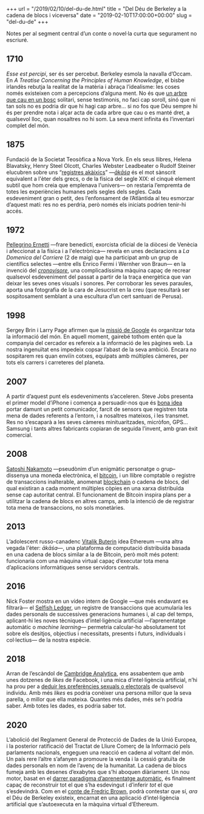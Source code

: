+++
url = "/2019/02/10/del-du-de.html"
title = "Del Déu de Berkeley a la cadena de blocs i viceversa"
date = "2019-02-10T17:00:00+00:00"
slug = "del-du-de"
+++

Notes per al segment central d’un conte o novel·la curta que segurament no escriuré.

## 1710

*Esse est percipi*, ser és ser percebut. Berkeley esmola la navalla d’Occam. En *A Treatise Concerning the Principles of Human Knowledge*, el bisbe irlandès rebutja la realitat de la matèria i abraça l’idealisme: les coses només existeixen com a percepcions d’alguna ment. No és que [un arbre que cau en un bosc](https://en.wikipedia.org/wiki/If_a_tree_falls_in_a_forest) solitari, sense testimonis, no faci cap soroll, sinó que ni tan sols no es podria dir que hi hagi cap arbre… si no fos que Déu sempre hi és per prendre nota i alçar acta de cada arbre que cau o es manté dret, a qualsevol lloc, quan nosaltres no hi som. La seva ment infinita és l’inventari complet del món.

## 1875

Fundació de la Societat Teosòfica a Nova York. En els seus llibres, Helena Blavatsky, Henry Steel Olcott, Charles Webster Leadbeater o Rudolf Steiner elucubren sobre uns “[registres akàixics](https://theosophy.wiki/en/Akashic_Records)” —[*ākāśa*](https://ca.wikipedia.org/wiki/Akaix%C3%A0) és el mot sànscrit equivalent a l'èter dels grecs, o de la física del segle XIX: el cinquè element subtil que hom creia que emplenava l'univers— on restaria l’empremta de totes les experiències humanes pels segles dels segles. Cada esdeveniment gran o petit, des l’enfonsament de l’Atlàntida al teu esmorzar d’aquest matí: res no es perdria, però només els iniciats podrien tenir-hi accés.

## 1972

[Pellegrino Ernetti](https://es.wikipedia.org/wiki/Marcello_Pellegrino_Ernetti) —frare benedictí, exorcista oficial de la diòcesi de Venècia i afeccionat a la física i a l'electrònica— revela en unes declaracions a *La Domenica del Corriere* (2 de maig) que ha participat amb un grup de científics selectes —entre ells Enrico Fermi i Wernher von Braun— en la invenció del [*cronovisore*](https://it.wikipedia.org/wiki/Cronovisore), una complicadíssima màquina capaç de recrear qualsevol esdeveniment del passat a partir de la traça energètica que van deixar les seves ones visuals i sonores. Per corroborar les seves paraules, aporta una fotografia de la cara de Jesucrist en la creu (que resultarà ser sospitosament semblant a una escultura d’un cert santuari de Perusa).

## 1998

Sergey Brin i Larry Page afirmen que la [missió de Google](https://about.google) és organitzar tota la informació del món. En aquell moment, gairebé tothom entén que la companyia del cercador es refereix a la informació de les pàgines web. La nostra ingenuïtat ens impedeix copsar l’abast de la seva ambició. Encara no sospitarem res quan enviïn cotxes, equipats amb múltiples càmeres, per tots els carrers i carreteres del planeta.

## 2007

A partir d’aquest punt els esdeveniments s’acceleren. Steve Jobs presenta el primer model d’iPhone i comença a persuadir-nos que és [bona idea](https://youtu.be/NPE7i8wuupk) portar damunt un petit comunicador, farcit de sensors que registren tota mena de dades referents a l’entorn, i a nosaltres mateixos, i les transmet. Res no s’escaparà a les seves càmeres minituaritzades, micròfon, GPS… Samsung i tants altres fabricants copiaran de seguida l’invent, amb gran èxit comercial.

## 2008

[Satoshi Nakamoto](https://www.ara.cat/media/misteri-del-creador-dels-bitcoins_0_1572442821.html) —pseudònim d’un enigmàtic personatge o grup– dissenya una moneda electrònica, el [bitcoin](https://www.xe.com/currencycharts/?from=XBT&to=EUR&view=1Y), i un llibre comptable o registre de transaccions inalterable, anomenat [blockchain](https://www.vilaweb.cat/noticies/blockchain-que-es-i-com-canviara-la-nostra-vida/) o cadena de blocs, del qual existiran a cada moment múltiples còpies en una xarxa distribuïda sense cap autoritat central. El funcionament de Bitcoin inspira plans per a utilitzar la cadena de blocs en altres camps, amb la intenció de de registrar tota mena de transaccions, no sols monetàries.

## 2013

L’adolescent russo-canadenc [Vitalik Buterin](https://emprenem.ara.cat/Ethereum-Bitcoin-ja-planti-cara_0_1589841027.html) idea Ethereum —una altra vegada l'èter: *ākāśa*—, una plataforma de computació distribuïda basada en una cadena de blocs similar a la de Bitcoin, però molt més potent: funcionaria com una màquina virtual capaç d’executar tota mena d’aplicacions informàtiques sense servidors centrals.

## 2016

Nick Foster mostra en un vídeo intern de Google —que més endavant es filtrarà— el [Selfish Ledger](https://www.theverge.com/2018/5/17/17344250/google-x-selfish-ledger-video-data-privacy), un registre de transaccions que acumularia les dades personals de successives generacions humanes i, al cap del temps, aplicant-hi les noves tècniques d’intel·ligència artificial —l’aprenentatge automàtic o *machine learning*— permetria calcular-ho absolutament tot sobre els desitjos, objectius i necessitats, presents i futurs, individuals i col·lectius— de la nostra espècie.

## 2018

Arran de l’escàndol de [Cambridge Analytica](https://www.elperiodico.cat/ca/internacional/20180320/les-cinc-claus-de-lescandol-de-cambridge-analytica-i-facebook-6703381), ens assabentem que amb unes dotzenes de *likes* de Facebook, i una mica d’intel·ligència artificial, n’hi ha prou per a [deduir les preferències sexuals o electorals](https://www.pnas.org/content/110/15/5802) de qualsevol individu. Amb més *likes* es podria conèixer una persona millor que la seva parella, o millor que ella mateixa. Quantes més dades, més se’n podria saber. Amb totes les dades, es podria saber tot.

## 2020

L’abolició del Reglament General de Protecció de Dades de la Unió Europea, i la posterior ratificació del Tractat de Lliure Comerç de la Informació pels parlaments nacionals, engeguen una reacció en cadena al voltant del món. Un país rere l’altre s’afanyen a promoure la venda i la cessió gratuïta de dades personals en nom de l’avenç de la humanitat. La cadena de blocs fumeja amb les desenes d’exabytes que s’hi aboquen diàriament. Un nou motor, basat en el [darrer paradigma d’aprenentatge automàtic](https://www.technologyreview.com/s/612768/we-analyzed-16625-papers-to-figure-out-where-ai-is-headed-next/), és finalment capaç de reconstruir tot el que s’ha esdevingut i d’inferir *tot* el que s’esdevindrà. Com en el [conte de Fredric Brown](http://www.roma1.infn.it/~anzel/answer.html), podrà contestar que sí, *ara* el Déu de Berkeley existeix, encarnat en una aplicació d’intel·ligència artificial que s’autoexecuta en la màquina virtual d’Ethereum.

